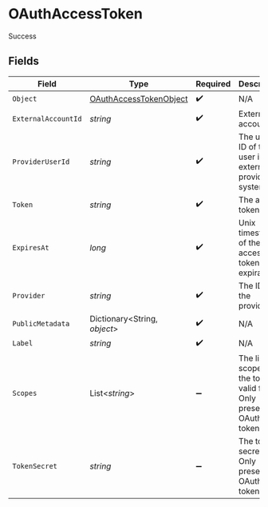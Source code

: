 # OAuthAccessToken

Success


## Fields

| Field                                                                              | Type                                                                               | Required                                                                           | Description                                                                        |
| ---------------------------------------------------------------------------------- | ---------------------------------------------------------------------------------- | ---------------------------------------------------------------------------------- | ---------------------------------------------------------------------------------- |
| `Object`                                                                           | [OAuthAccessTokenObject](../../Models/Components/OAuthAccessTokenObject.md)        | :heavy_check_mark:                                                                 | N/A                                                                                |
| `ExternalAccountId`                                                                | *string*                                                                           | :heavy_check_mark:                                                                 | External account ID                                                                |
| `ProviderUserId`                                                                   | *string*                                                                           | :heavy_check_mark:                                                                 | The unique ID of the user in the external provider's system                        |
| `Token`                                                                            | *string*                                                                           | :heavy_check_mark:                                                                 | The access token                                                                   |
| `ExpiresAt`                                                                        | *long*                                                                             | :heavy_check_mark:                                                                 | Unix timestamp of the access token expiration.                                     |
| `Provider`                                                                         | *string*                                                                           | :heavy_check_mark:                                                                 | The ID of the provider                                                             |
| `PublicMetadata`                                                                   | Dictionary<String, *object*>                                                       | :heavy_check_mark:                                                                 | N/A                                                                                |
| `Label`                                                                            | *string*                                                                           | :heavy_check_mark:                                                                 | N/A                                                                                |
| `Scopes`                                                                           | List<*string*>                                                                     | :heavy_minus_sign:                                                                 | The list of scopes that the token is valid for. Only present for OAuth 2.0 tokens. |
| `TokenSecret`                                                                      | *string*                                                                           | :heavy_minus_sign:                                                                 | The token secret. Only present for OAuth 1.0 tokens.                               |